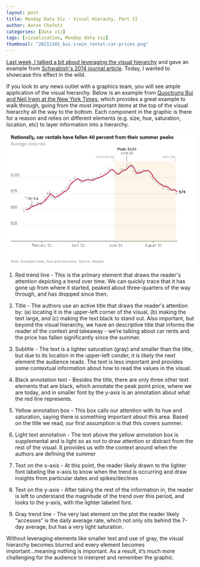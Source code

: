 ```yaml
---
layout: post
title: Monday Data Viz - Visual Hierachy, Part II
author: Aaron Chafetz
categories: [data viz]
tags: [vizualisation, Monday data viz]
thumbnail: "20211101_bui-irwin_rental-car-prices.png"
---
```


[Last week, I talked a bit about leveraging the visual hierarchy](https://usaid-oha-si.github.io/data%20viz/2021/10/25/mdv-visual-hierarchy-1.html) and gave an example from [Schwabish's 2014 journal article](https://www.aeaweb.org/articles?id=10.1257/jep.28.1.209). Today, I wanted to showcase this effect in the wild.

If you look to any news outlet with a graphics team, you will see ample application of the visual hierarchy.  Below is an example from [Quoctrung Bui and Neil Irwin at the New York Times](https://www.nytimes.com/2021/09/20/upshot/car-rental-prices-economy.html), which provides a great example to walk through, going from the most important items at the top of the visual hierarchy all the way to the bottom. Each component in the graphic is there for a reason and relies on different elements (e.g. size, hue, saturation, location, etc) to layer information into a hierarchy.

![rental car price trend](/assets/img/posts/20211101_bui-irwin_rental-car-prices.png)

1. Red trend line - This is the primary element that draws the reader's attention depicting a trend over time. We can quickly trace that it has gone up from where it started, peaked about three-quarters of the way through, and has dropped since then.

1. Title - The authors use an active title that draws the reader's attention by: (a) locating it in the upper-left corner of the visual, (b) making the text large, and (c) making the text black to stand out.  Also important, but beyond the visual hierarchy, we have an descriptive title that informs the reader of the context and takeaway - we’re talking about car rents and the price has fallen significantly since the summer.

1. Subtitle - The text is a lighter saturation (gray) and smaller than the title, but due to its location in the upper-left conder, it is likely the  next element the audience reads. The text is less important and provides some contextual information about how to read the values in the visual. 

1. Black annotation text - Besides the title, there are only three other text elements that are black, which annotate the peak point price, where we are today, and in smaller font by the y-axis is an annotation about what the red line represents.

1. Yellow annotation box - This box calls our attention with its hue and saturation, saying there is something important about this area. Based on the title we read, our first assumption is that this covers summer. 

1. Light text annotation - The text above the yellow annotation box is supplemental and is light so as not to draw attention or distract from the rest of the visual. It provides us with the context around when the authors are defining the summer

1. Text on the x-axis - At this point, the reader likely drawn to the lighter font labeling the x-axis to know when the trend is occurring and draw insights from particular dates and spikes/declines

1. Text on the y-axis - After taking the rest of the information in, the reader is left to understand the magnitude of the trend over this period, and looks to the y-axis, with the lighter labeled font.

1. Gray trend line - The very last element on the plot the reader likely “accesses” is the daily average rate, which not only sits behind the 7-day average, but has a very light saturation.

Without leveraging elements like smaller text and use of gray, the visual hierarchy becomes blurred and every element becomes important...meaning nothing is important. As a result, it’s much more challenging for the audience to interpret and remember the graphic.